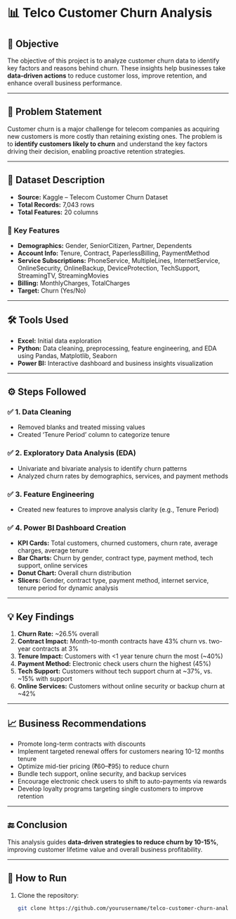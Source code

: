 # 📊 Telco Customer Churn Analysis

## 📝 **Objective**
The objective of this project is to analyze customer churn data to identify key factors and reasons behind churn. These insights help businesses take **data-driven actions** to reduce customer loss, improve retention, and enhance overall business performance.

---

## 🔧 **Problem Statement**
Customer churn is a major challenge for telecom companies as acquiring new customers is more costly than retaining existing ones. The problem is to **identify customers likely to churn** and understand the key factors driving their decision, enabling proactive retention strategies.

---

## 📁 **Dataset Description**
- **Source:** Kaggle – Telecom Customer Churn Dataset
- **Total Records:** 7,043 rows
- **Total Features:** 20 columns

### 🔑 **Key Features**
- **Demographics:** Gender, SeniorCitizen, Partner, Dependents  
- **Account Info:** Tenure, Contract, PaperlessBilling, PaymentMethod  
- **Service Subscriptions:** PhoneService, MultipleLines, InternetService, OnlineSecurity, OnlineBackup, DeviceProtection, TechSupport, StreamingTV, StreamingMovies  
- **Billing:** MonthlyCharges, TotalCharges  
- **Target:** Churn (Yes/No)

---

## 🛠️ **Tools Used**
- **Excel:** Initial data exploration  
- **Python:** Data cleaning, preprocessing, feature engineering, and EDA using Pandas, Matplotlib, Seaborn  
- **Power BI:** Interactive dashboard and business insights visualization

---

## ⚙️ **Steps Followed**

### ✅ **1. Data Cleaning**
- Removed blanks and treated missing values  
- Created ‘Tenure Period’ column to categorize tenure

### ✅ **2. Exploratory Data Analysis (EDA)**
- Univariate and bivariate analysis to identify churn patterns  
- Analyzed churn rates by demographics, services, and payment methods

### ✅ **3. Feature Engineering**
- Created new features to improve analysis clarity (e.g., Tenure Period)

### ✅ **4. Power BI Dashboard Creation**
- **KPI Cards:** Total customers, churned customers, churn rate, average charges, average tenure  
- **Bar Charts:** Churn by gender, contract type, payment method, tech support, online services  
- **Donut Chart:** Overall churn distribution  
- **Slicers:** Gender, contract type, payment method, internet service, tenure period for dynamic analysis

---

## 💡 **Key Findings**
1. **Churn Rate:** ~26.5% overall  
2. **Contract Impact:** Month-to-month contracts have 43% churn vs. two-year contracts at 3%  
3. **Tenure Impact:** Customers with <1 year tenure churn the most (~40%)  
4. **Payment Method:** Electronic check users churn the highest (45%)  
5. **Tech Support:** Customers without tech support churn at ~37%, vs. ~15% with support  
6. **Online Services:** Customers without online security or backup churn at ~42%

---

## 📈 **Business Recommendations**
- Promote long-term contracts with discounts  
- Implement targeted renewal offers for customers nearing 10-12 months tenure  
- Optimize mid-tier pricing (₹60–₹95) to reduce churn  
- Bundle tech support, online security, and backup services  
- Encourage electronic check users to shift to auto-payments via rewards  
- Develop loyalty programs targeting single customers to improve retention

---

## 🔚 **Conclusion**
This analysis guides **data-driven strategies to reduce churn by 10-15%**, improving customer lifetime value and overall business profitability.

---

## 🚀 **How to Run**
1. Clone the repository:
   ```bash
   git clone https://github.com/yourusername/telco-customer-churn-analysis.git
